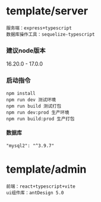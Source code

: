 # template/server
```
服务端：express+typescript
数据库操作工具：sequelize-typescript
```
### 建议node版本 
16.20.0 - 17.0.0
### 启动指令
```
npm install
npm run dev 测试环境
npm run build 测试打包
npm run dev:prod 生产环境
npm run build:prod 生产打包
```
#### 数据库
```
"mysql2": "^3.9.7"
```

# template/admin
```
前端：react+typescript+vite
ui组件库：antDesign 5.0
```
